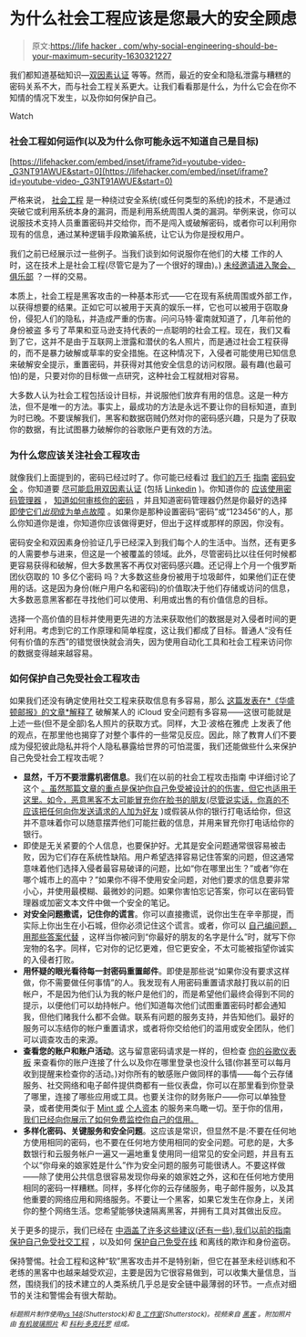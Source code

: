 # 为什么社会工程应该是您最大的安全顾虑

> 原文:[https://life hacker . com/why-social-engineering-should-be-your-maximum-security-1630321227](https://lifehacker.com/why-social-engineering-should-be-your-biggest-security-1630321227)

我们都知道基础知识—[双因素认证](http://lifehacker.com/heres-everywhere-you-should-enable-two-factor-authentic-5938565) 等等。然而，最近的安全和隐私泄露与糟糕的密码关系不大，而与社会工程关系更大。让我们看看那是什么，为什么它会在你不知情的情况下发生，以及你如何保护自己。

Watch

### 社会工程如何运作(以及为什么你可能永远不知道自己是目标)

 [https://lifehacker.com/embed/inset/iframe?id=youtube-video-_G3NT91AWUE&start=0](https://lifehacker.com/embed/inset/iframe?id=youtube-video-_G3NT91AWUE&start=0) 

严格来说， [社会工程](http://en.wikipedia.org/wiki/Social_engineering_(security)) 是一种绕过安全系统(或任何类型的系统)的技术，不是通过突破它或利用系统本身的漏洞，而是利用系统周围人类的漏洞。举例来说，你可以说服技术支持人员重置密码并交给你，而不是闯入或破解密码，或者你可以利用你现有的信息，通过某种逻辑手段欺骗系统，让它认为你是授权用户。

我们之前已经展示过一些例子。当我们谈到如何说服你在他们的大楼 工作的人时，这在技术上是社会工程(尽管它是为了一个很好的理由)。) [未经邀请进入聚会、俱乐部](http://lifehacker.com/how-to-get-into-exclusive-parties-and-clubs-without-an-1453378483) ？一样的交易。

本质上，社会工程是黑客攻击的一种基本形式——它在现有系统周围或外部工作，以获得想要的结果。正如它可以被用于天真的娱乐一样，它也可以被用于窃取身份，侵犯人们的隐私，并造成严重的伤害。问问马特·霍南就知道了，几年前他的身份被盗 多亏了苹果和亚马逊支持代表的一点聪明的社会工程。现在，我们又看到了它，这并不是由于互联网上泄露和潜伏的名人照片，而是通过社会工程获得的，而不是暴力破解或草率的安全措施。在这种情况下，入侵者可能使用已知信息来破解安全提示，重置密码，并获得对其他安全信息的访问权限。最有趣(也最可怕)的是，只要对你的目标做一点研究，这种社会工程就相对容易。

大多数人认为社会工程包括设计目标，并说服他们放弃有用的信息。这是一种方法，但不是唯一的方法。事实上，最成功的方法是永远不要让你的目标知道，直到为时已晚。不要误解我们，黑客和数据窃贼仍然对你的密码感兴趣，只是为了获取你的数据，有比试图暴力破解你的谷歌账户更有效的方法。

### 为什么您应该关注社会工程攻击

就像我们上面提到的，密码已经过时了。你可能已经看过 [我们的万千](https://lifehacker.com/how-to-make-your-entire-internet-life-more-secure-in-on-1348598911) [指南](http://lifehacker.com/your-clever-password-tricks-arent-protecting-you-from-t-5937303) [密码安全](http://lifehacker.com/four-methods-to-create-a-secure-password-youll-actually-1601854240) 。你知道要 [尽可能启用双因素认证](http://lifehacker.com/heres-everywhere-you-should-enable-two-factor-authentic-5938565) (包括 [Linkedin](http://lifehacker.com/linkedin-just-added-two-factor-authentication-so-enabl-510680312) )。你知道你的 [应该使用密码管理器](http://lifehacker.com/which-password-manager-is-the-most-secure-5944969) ， [知道如何审核你的密码](http://lifehacker.com/how-to-audit-and-update-your-passwords-after-a-service-5712907) ，并且知道密码管理器仍然是你最好的选择 [即使它们*出现*成为单点故障](http://lifehacker.com/is-lastpass-secure-what-happens-if-it-gets-hacked-1555511389) 。如果你是那种设置密码“密码”或“123456”的人，那么你知道你是谁，你知道你应该做得更好，但出于这样或那样的原因，你没有。

密码安全和双因素身份验证几乎已经深入到我们每个人的生活中。当然，还有更多的人需要参与进来，但这是一个被覆盖的领域。此外，尽管密码比以往任何时候都更容易获得和破解，但大多数黑客不再仅对密码感兴趣。还记得上个月一个俄罗斯团伙窃取的 10 多亿个密码 吗？大多数这些身份被用于垃圾邮件，如果他们正在使用的话。这是因为身份(帐户用户名和密码)的价值取决于他们存储或访问的信息，大多数恶意黑客都在寻找他们可以使用、利用或出售的有价值信息的目标。

选择一个高价值的目标并使用更先进的方法来获取他们的数据是对入侵者时间的更好利用。考虑到它的工作原理和简单程度，这让我们都成了目标。普通人“没有任何有价值的东西”的错觉很快就会消失，因为使用自动化工具和社会工程来访问你的数据变得越来越容易。

### 如何保护自己免受社会工程攻击

如果我们还没有确定使用社交工程来获取信息有多容易，那么 [这篇发表在*《华盛顿邮报》的文章*解释了](http://www.washingtonpost.com/news/the-intersect/wp/2014/09/03/this-is-how-easy-it-is-to-hack-someones-icloud-with-their-security-questions/) 破解某人的 iCloud 安全问题有多容易——这很可能就是上述一些(但不是全部)名人照片的获取方式。同样，大卫·波格在雅虎 上发表了他的观点，在那里他也揭穿了对整个事件的一些常见反应。因此，除了教育人们不要成为侵犯彼此隐私并将个人隐私暴露给世界的可怕混蛋，我们还能做些什么来保护自己免受社会工程攻击呢？

*   **显然，千万不要泄露机密信息**。我们在以前的社会工程攻击指南 中详细讨论了这个 [。虽然那篇文章的重点是保护你自己免受被设计的的伤害，但它也适用于这里。如今，恶意黑客不太可能冒充你在脸书的朋友(尽管说实话，你真的不应该把任何向你发送请求的人加为好友](https://lifehacker.com/how-can-i-protect-against-social-engineering-hacks-5933296) )或假装从你的银行打电话给你，但这并不意味着你可以随意摆弄他们可能拦截的信息，并用来冒充你打电话给你的银行。
*   即使是无关紧要的个人信息，也要保护好。尤其是安全问题通常很容易被击败，因为它们存在系统性缺陷。用户希望选择容易记住答案的问题，但这通常意味着他们选择入侵者最容易破译的问题，比如“你在哪里出生？”或者“你在哪个城市上的高中？”如果你不得不使用安全问题，对他们要求的信息要非常小心，并使用最模糊、最微妙的问题。如果你害怕忘记答案，你可以在密码管理器或加密文本文件中做一个安全的笔记。
*   **对安全问题撒谎，记住你的谎言**。你可以直接撒谎，说你出生在辛辛那提，而实际上你出生在小石城，但你必须记住这个谎言。或者，你可以 [自己编问题，用那些答案代替](http://lifehacker.com/from-the-tips-box-security-questions-bathroom-cords-30904066) ，这样当你被问到“你最好的朋友的名字是什么”时，就写下你宠物的名字。同样，它对你的记忆更难，但它更安全，不太可能被指望你诚实的入侵者打败。
*   **用怀疑的眼光看待每一封密码重置邮件**。即使是那些说“如果你没有要求这样做，你不需要做任何事情”的人。我发现有人用密码重置请求敲打我以前的旧帐户，不是因为他们认为我的帐户是他们的，而是希望他们最终会得到不同的提示，以便他们可以劫持帐户。他们知道每次他们试图重置密码时都会通知我，但他们赌我什么都不会做。联系有问题的服务支持，并告知他们。最好的服务可以冻结你的帐户重置请求，或者将你交给他们的滥用或安全团队，他们可以调查攻击的来源。
*   **查看您的账户和账户活动**。这与留意密码请求是一样的，但检查 [你的谷歌仪表板](https://www.google.com/settings/dashboard) 来查看你的账户连接了什么以及你在哪里登录也没什么错(你甚至可以每月收到提醒来检查你的活动。)对你所有的敏感账户做同样的事情——每个云存储服务、社交网络和电子邮件提供商都有一些仪表盘，你可以在那里看到你登录了哪里，连接了哪些应用或工具。也要关注你的财务账户——你可以单独登录，或者使用类似于 [Mint 或](http://mint.com/) [个人资本](http://personalcapital.com/) 的服务来鸟瞰一切。至于你的信用， [我们已经向你展示了如何免费监控你自己的信用。](http://lifehacker.com/how-to-monitor-your-own-credit-for-free-forever-1510277742)
*   **多样化密码、关键服务和安全问题**。这应该是常识，但显然不是:不要在任何地方使用相同的密码，也不要在任何地方使用相同的安全问题。可悲的是，大多数银行和云服务帐户一遍又一遍地重复使用同一组常见的安全问题，并且有五个以“你母亲的娘家姓是什么”作为安全问题的服务可能很诱人。不要这样做——除了使用公共信息很容易发现你母亲的娘家姓之外，这和在任何地方使用相同的密码一样糟糕。同样，多样化你的云存储服务，电子邮件服务，以及其他重要的网络应用和网络服务。不要让一个黑客，如果它发生在你身上，关闭你的整个网络生活。您希望能够快速隔离黑客，并拥有工具对其做出反应。

关于更多的提示，我们已经在 [中涵盖了许多这些建议(还有一些),我们以前的指南保护自己免受社交工程](https://lifehacker.com/how-can-i-protect-against-social-engineering-hacks-5933296) ，以及如何 [保护自己免受在线](http://lifehacker.com/how-to-protect-yourself-from-online-fraud-and-identity-5858197) 和离线的欺诈和身份盗窃。

保持警惕。社会工程和这种“软”黑客攻击并不是特别新，但它在甚至未经训练和不老练的黑客中也越来越受欢迎，主要是因为它很容易做到，可以收集大量信息，当然，围绕我们的技术建立的人类系统几乎总是安全链中最薄弱的环节。一点点对细节的关注和警惕会有很大帮助。

<small>*标题照片制作使用*</small>[<small>*vs 148*</small>](http://www.shutterstock.com/pic.mhtml?id=199001675&src=id)<small>*(Shutterstock)和*</small> [<small>*B 工作室*</small>](http://www.shutterstock.com/pic.mhtml?id=143395399&src=id)<small>*(Shutterstock)。视频来自*</small> [<small>*黑客*</small>](http://en.wikipedia.org/wiki/Hackers_(film)) <small>*。附加照片由*</small> [<small>*有机玻璃照片*</small>](https://www.flickr.com/photos/111692634@N04/11407095913) <small>*和*</small> [<small>*科利·多克托罗*</small>](https://www.flickr.com/photos/doctorow/14616375036) <small>*组成。*</small>